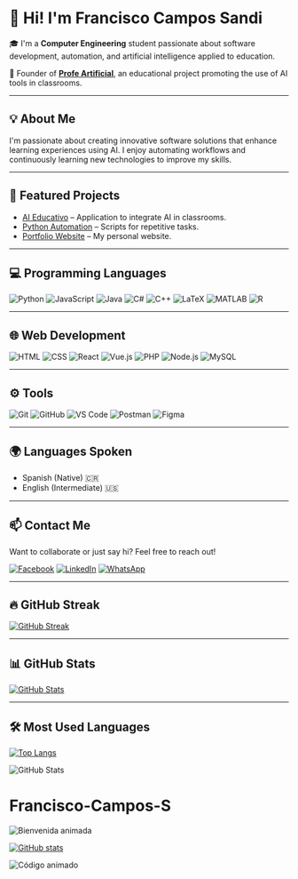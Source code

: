 # 👋 Hi! I'm Francisco Campos Sandi

🎓 I'm a **Computer Engineering** student passionate about software development, automation, and artificial intelligence applied to education.

🧠 Founder of [**Profe Artificial**](https://www.facebook.com/profile.php?id=61563914024424), an educational project promoting the use of AI tools in classrooms.

---

## 💡 About Me

I'm passionate about creating innovative software solutions that enhance learning experiences using AI. I enjoy automating workflows and continuously learning new technologies to improve my skills.

---

## 🚀 Featured Projects

- [AI Educativo](https://github.com/tuUsuario/proyectoAI) – Application to integrate AI in classrooms.  
- [Python Automation](https://github.com/tuUsuario/automatizacion-python) – Scripts for repetitive tasks.  
- [Portfolio Website](https://tuUsuario.github.io/portfolio) – My personal website.

---

## 💻 Programming Languages  
![Python](https://img.shields.io/badge/-Python-3776AB?style=for-the-badge&logo=python&logoColor=white) 
![JavaScript](https://img.shields.io/badge/-JavaScript-F7DF1E?style=for-the-badge&logo=javascript&logoColor=black) 
![Java](https://img.shields.io/badge/-Java-007396?style=for-the-badge&logo=java&logoColor=white) 
![C#](https://img.shields.io/badge/-C%23-239120?style=for-the-badge&logo=c-sharp&logoColor=white) 
![C++](https://img.shields.io/badge/-C++-00599C?style=for-the-badge&logo=c%2B%2B&logoColor=white) 
![LaTeX](https://img.shields.io/badge/-LaTeX-008080?style=for-the-badge&logo=latex&logoColor=white) 
![MATLAB](https://img.shields.io/badge/-MATLAB-0076A8?style=for-the-badge&logo=matlab&logoColor=white) 
![R](https://img.shields.io/badge/-R-276DC3?style=for-the-badge&logo=r&logoColor=white)

---

## 🌐 Web Development  
![HTML](https://img.shields.io/badge/-HTML-E34F26?style=for-the-badge&logo=html5&logoColor=white) 
![CSS](https://img.shields.io/badge/-CSS-1572B6?style=for-the-badge&logo=css3&logoColor=white) 
![React](https://img.shields.io/badge/-React-61DAFB?style=for-the-badge&logo=react&logoColor=black) 
![Vue.js](https://img.shields.io/badge/-Vue.js-4FC08D?style=for-the-badge&logo=vue.js&logoColor=white) 
![PHP](https://img.shields.io/badge/-PHP-777BB4?style=for-the-badge&logo=php&logoColor=white) 
![Node.js](https://img.shields.io/badge/-Node.js-339933?style=for-the-badge&logo=node.js&logoColor=white) 
![MySQL](https://img.shields.io/badge/-MySQL-4479A1?style=for-the-badge&logo=mysql&logoColor=white)

---

## ⚙️ Tools  
![Git](https://img.shields.io/badge/-Git-F05032?style=for-the-badge&logo=git&logoColor=white) 
![GitHub](https://img.shields.io/badge/-GitHub-181717?style=for-the-badge&logo=github&logoColor=white) 
![VS Code](https://img.shields.io/badge/-VS%20Code-007ACC?style=for-the-badge&logo=visual-studio-code&logoColor=white) 
![Postman](https://img.shields.io/badge/-Postman-FF6C37?style=for-the-badge&logo=postman&logoColor=white) 
![Figma](https://img.shields.io/badge/-Figma-F24E1E?style=for-the-badge&logo=figma&logoColor=white)

---

## 🌍 Languages Spoken

- Spanish (Native) 🇨🇷  
- English (Intermediate) 🇺🇸

---

## 📫 Contact Me

Want to collaborate or just say hi? Feel free to reach out!  

[![Facebook](https://img.shields.io/badge/Facebook-1877F2?style=for-the-badge&logo=facebook&logoColor=white)](https://www.facebook.com/profile.php?id=61563914024424)
[![LinkedIn](https://img.shields.io/badge/LinkedIn-0A66C2?style=for-the-badge&logo=linkedin&logoColor=white)](https://www.linkedin.com/in/francisco-campos-8269832a5/)
[![WhatsApp](https://img.shields.io/badge/WhatsApp-25D366?style=for-the-badge&logo=whatsapp&logoColor=white)](https://wa.me/506XXXXXXXX)

---

## 🔥 GitHub Streak

[![GitHub Streak](https://streak-stats.demolab.com?user=Francisco-Campos-S&theme=gruvbox_duo&hide_border=false&border_radius=6.5)](https://git.io/streak-stats)

---

## 📊 GitHub Stats

[![GitHub Stats](https://github-readme-stats.vercel.app/api?username=Francisco-Campos-S&show_icons=true&theme=gruvbox&hide_border=false&border_radius=6.5)](https://github.com/anuraghazra/github-readme-stats)

---

## 🛠️ Most Used Languages

[![Top Langs](https://github-readme-stats.vercel.app/api/top-langs/?username=Francisco-Campos-S&layout=compact&theme=gruvbox_light&hide_border=false&border_radius=6.5)](https://github.com/anuraghazra/github-readme-stats)


![GitHub Stats](https://github-readme-stats.vercel.app/api?username=Francisco-Campos-S&show_icons=true&rank_icon=true)

# Francisco-Campos-S

![Bienvenida animada](https://media.giphy.com/media/3o7aD6zvLPRFYUuCme/giphy.gif)

[![GitHub stats](https://github-readme-stats.vercel.app/api?username=Francisco-Campos-S&show_icons=true&theme=radical)](https://github.com/Francisco-Campos-S)

![Código animado](https://media.giphy.com/media/ASd0Ukj0y3qMM/giphy.gif)



